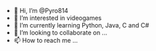 - 👋 Hi, I’m @Pyro814
- 👀 I’m interested in videogames 
- 🌱 I’m currently learning Python, Java, C and C#
- 💞️ I’m looking to collaborate on ...
- 📫 How to reach me ...

<!---
Pyro814/Pyro814 is a ✨ special ✨ repository because its `README.md` (this file) appears on your GitHub profile.
You can click the Preview link to take a look at your changes.
--->
